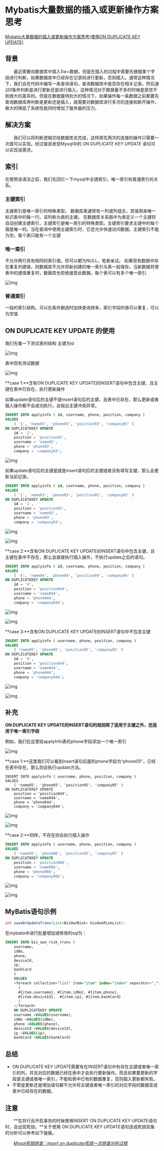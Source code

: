 # Mybatis大量数据的插入或更新操作方案思考


<!--more-->

[Mybatis大量数据的插入或更新操作方案思考(使用ON DUPLICATE KEY UPDATE)](https://www.cnblogs.com/sueyyyy/p/13034526.html)

## 背景

　　最近需要向数据库中插入5w+数据，但是在插入的过程中需要先根据某个字段进行判断，如果数据库中已经存在记录则进行更新，否则插入。通常这种情况下，我们会在代码中编写一条查询语句，查询数据库中是否存在相关记录。然后通过if条件判断是进行更新还是进行插入。这种情况对于数据量不多的时候是感觉不到很大的差异的。但是在数据量特别大的情况下，如果操作每一条数据之前都要先查询数据库再判断是更新还是插入，就需要对数据库进行多次的连接和断开操作，极大的降低了系统性能同时增加了服务器的压力。

## 解决方案

　　我们可以将判断逻辑交给数据库去完成，这样原先两次的连接的操作只需要一次就可以实现。经过查阅发现Mysql中的 *ON DUPLICATE KEY UPDATE* 语句可以实现该需求。

## **索引**

在使用该语法之前，我们先回忆一下mysql中主键索引，唯一索引和普通索引的关系。

### **主键索引**

主键索引是唯一索引的特殊类型。 
数据库表通常有一列或列组合，其值用来唯一标识表中的每一行。该列称为表的主键。 
在数据库关系图中为表定义一个主键将自动创建主键索引，主键索引是唯一索引的特殊类型。主键索引要求主键中的每个值是唯一的。当在查询中使用主键索引时，它还允许快速访问数据。主键索引不能为空。每个表只能有一个主键

### **唯一索引**

不允许两行具有相同的索引值。但可以都为NULL，笔者亲试。 
如果现有数据中存在重复的键值，则数据库不允许将新创建的唯一索引与表一起保存。当新数据将使表中的键值重复时，数据库也拒绝接受此数据。每个表可以有多个唯一索引.

![img](https://img2020.cnblogs.com/blog/1320942/202006/1320942-20200602231127178-357619770.png)

### **普通索引**

一般的索引结构，可以在条件删选时加快查询效率，索引字段的值可以重复，可以为空值

## ON DUPLICATE KEY UPDATE 的使用

我们先看一下测试表的结构 主键为id

![img](https://img2020.cnblogs.com/blog/1320942/202006/1320942-20200602233304417-2029473985.png)

 表中现有测试数据

![img](https://img2020.cnblogs.com/blog/1320942/202006/1320942-20200603230014293-706553605.png)

**case 1:**含有ON DUPLICATE KEY UPDATE的INSERT语句中包含主键，且主键在表中已存在，执行更新操作

 如果update语句后的主键不是insert语句后的主键，且表中已存在，那么更新或者插入操作都不会成功执行，会抛出主键冲突异常。

```sql
INSERT INTO applyinfo ( id, username, phone, position, company )
VALUES
	( '1', 'name03', 'phone03', 'position03', 'company03' ) 
ON DUPLICATEKEY UPDATE 
	id = '2',
	position = 'position02',
	username = 'name03',
	phone = 'phone03',
	company = 'company03';
```

![img](https://img2020.cnblogs.com/blog/1320942/202006/1320942-20200603230608489-780604513.png)

 如果update语句后的主键是就是insert语句后的主键或者没有填写主键，那么会更新当前记录。

```sql
INSERT INTO applyinfo ( id, username, phone, position, company )
VALUES
	( '1', 'name03', 'phone03', 'position03', 'company03' ) 
ON DUPLICATEKEY UPDATE 
	id = '1',
	position = 'position03',
	username = 'name03',
	phone = 'phone03',
	company = 'company03';
```

![img](https://img2020.cnblogs.com/blog/1320942/202006/1320942-20200603230418000-373564700.png)

![img](https://img2020.cnblogs.com/blog/1320942/202006/1320942-20200603230444326-1133671963.png)

**case 2:**含有ON DUPLICATE KEY UPDATE的INSERT语句中包含主键，且主键在表中不存在，那么会直接执行插入操作，不执行update之后的语句。

```sql
INSERT INTO applyinfo ( id, username, phone, position, company )
VALUES
	( '4', 'name04', 'phone04', 'position04', 'company04' ) 
ON DUPLICATEKEY UPDATE 
	id = '4',
	position = 'position044',
	username = 'name044',
	phone = 'phone044',
	company = 'company044';
```

![img](https://img2020.cnblogs.com/blog/1320942/202006/1320942-20200603231413112-1106658812.png)

 ![img](https://img2020.cnblogs.com/blog/1320942/202006/1320942-20200603231445248-1030845605.png)

 **case 3:**含有ON DUPLICATE KEY UPDATE的INSERT语句中不包含主键

```sql
INSERT INTO applyinfo ( username, phone, position, company )
VALUES
	( 'name05', 'phone05', 'position05', 'company05' ) 
ON DUPLICATEKEY UPDATE 
	id = '4',
	position = 'position044',
	username = 'name044',
	phone = 'phone044',
	company = 'company044';
```

![img](https://img2020.cnblogs.com/blog/1320942/202006/1320942-20200603231635459-936500742.png)

 ![img](https://img2020.cnblogs.com/blog/1320942/202006/1320942-20200603231702063-72556442.png)

## **补充**

**ON DUPLICATE KEY UPDATE的INSERT语句的规则除了适用于主键之外，还适用于唯一索引字段**

例如，我们在这里给applyInfo表的phone字段添加一个唯一索引

![img](https://img2020.cnblogs.com/blog/1320942/202006/1320942-20200603231919996-1008280377.png)

 **case 1:**这里我们可以看到insert语句后面的phone字段为“phone05”，已经在表中存在，那么则会执行update方法。

```mysql
INSERT INTO applyinfo ( username, phone, position, company )
VALUES
	( 'name05', 'phone05', 'position05', 'company05' )
ON DUPLICATEKEY UPDATE 
	position = 'position044',
	username = 'name044',
	phone = 'phone044',
	company = 'company044';
```

![img](https://img2020.cnblogs.com/blog/1320942/202006/1320942-20200603232224470-1090950247.png)

 ![img](https://img2020.cnblogs.com/blog/1320942/202006/1320942-20200603232235439-1312466321.png)

 **case 2:**同样，不存在则会执行插入操作

```sql
INSERT INTO applyinfo ( username, phone, position, company )
VALUES
	( 'name05', 'phone06', 'position05', 'company05' )
ON DUPLICATEKEY UPDATE 
	position = 'position066',
	username = 'name066',
	phone = 'phone066',
	company = 'company066';
```

![img](https://img2020.cnblogs.com/blog/1320942/202006/1320942-20200603232355607-437856883.png)

 ![img](https://img2020.cnblogs.com/blog/1320942/202006/1320942-20200603232414702-1804121725.png)

## MyBatis语句示例

```java
int saveOrUpdateTrans(List<BisOwnRisk> bisOwnRiskList);
```

 在mybatis中进行批量增加或修改的sql为：

```sql
INSERT INTO bis_own_risk_trans (
    username,
    idNo,
    phone,
    deviceId,
    ip,
    bankCard
    )
    VALUES
    <foreach collection="list" item="item" index="index" separator=",">
      (
      #{item.username}, #{item.idNo}, #{item.phone},
      #{item.deviceId},  #{item.ip}, #{item.bankCard}
      )
    </foreach>
    ON DUPLICATEKEY UPDATE
    username =VALUES(username),
    idNo =VALUES(idNo),
    phone =VALUES(phone),
    deviceId =VALUES(deviceId),
    ip =VALUES(ip),
    bankCard =VALUES(bankCard)
```

## 总结

- ON DUPLICATE KEY UPDATE需要有在INSERT语句中有存在主键或者唯一索引的列，并且对应的数据已经在表中才会执行更新操作。而且如果要更新的字段是主键或者唯一索引，不能和表中已有的数据重复，否则插入更新都失败。
- 不管是更新还是增加语句都不允许将主键或者唯一索引的对应字段的数据变成表中已经存在的数据。

## 注意

　　**在并行且开启事务的时候使用INSERT ON DUPLICATE KEY UPDATE语句时，会出现死锁。**关于使用 ON DUPLICATE KEY UPDATE语句造成死锁现象的分析可以参考如下链接。

　　*[Mysql死锁排查：insert on duplicate死锁一次排查分析过程](https://www.cnblogs.com/sueyyyy/p/13047035.html)*


